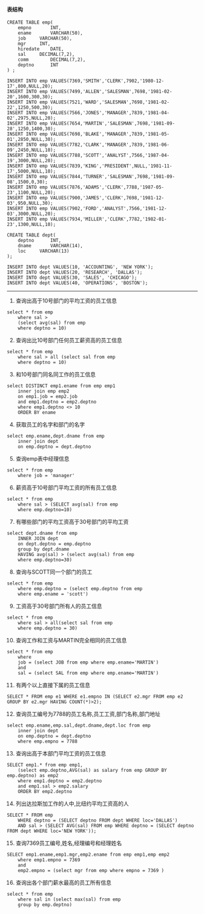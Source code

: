 #### 表结构
``` mysql
CREATE TABLE emp(
	empno		INT,
	ename		VARCHAR(50),
	job		VARCHAR(50),
	mgr		INT,
	hiredate	DATE,
	sal		DECIMAL(7,2),
	comm		DECIMAL(7,2),
	deptno		INT
) ;

INSERT INTO emp VALUES(7369,'SMITH','CLERK',7902,'1980-12-17',800,NULL,20);
INSERT INTO emp VALUES(7499,'ALLEN','SALESMAN',7698,'1981-02-20',1600,300,30);
INSERT INTO emp VALUES(7521,'WARD','SALESMAN',7698,'1981-02-22',1250,500,30);
INSERT INTO emp VALUES(7566,'JONES','MANAGER',7839,'1981-04-02',2975,NULL,20);
INSERT INTO emp VALUES(7654,'MARTIN','SALESMAN',7698,'1981-09-28',1250,1400,30);
INSERT INTO emp VALUES(7698,'BLAKE','MANAGER',7839,'1981-05-01',2850,NULL,30);
INSERT INTO emp VALUES(7782,'CLARK','MANAGER',7839,'1981-06-09',2450,NULL,10);
INSERT INTO emp VALUES(7788,'SCOTT','ANALYST',7566,'1987-04-19',3000,NULL,20);
INSERT INTO emp VALUES(7839,'KING','PRESIDENT',NULL,'1981-11-17',5000,NULL,10);
INSERT INTO emp VALUES(7844,'TURNER','SALESMAN',7698,'1981-09-08',1500,0,30);
INSERT INTO emp VALUES(7876,'ADAMS','CLERK',7788,'1987-05-23',1100,NULL,20);
INSERT INTO emp VALUES(7900,'JAMES','CLERK',7698,'1981-12-03',950,NULL,30);
INSERT INTO emp VALUES(7902,'FORD','ANALYST',7566,'1981-12-03',3000,NULL,20);
INSERT INTO emp VALUES(7934,'MILLER','CLERK',7782,'1982-01-23',1300,NULL,10);

CREATE TABLE dept(
	deptno		INT,
	dname		VARCHAR(14),
	loc		VARCHAR(13)
);

INSERT INTO dept VALUES(10, 'ACCOUNTING', 'NEW YORK');
INSERT INTO dept VALUES(20, 'RESEARCH', 'DALLAS');
INSERT INTO dept VALUES(30, 'SALES', 'CHICAGO');
INSERT INTO dept VALUES(40, 'OPERATIONS', 'BOSTON');
```
--------------------------------------------------------------------------------
1. 查询出高于10号部门的平均工资的员工信息
``` mysql
select * from emp 
	where sal > 
	(select avg(sal) from emp
	where deptno = 10)
```
2. 查询出比10号部门任何员工薪资高的员工信息
``` mysql
select * from emp
	where sal > all (select sal from emp
	where deptno = 10)
```
3. 和10号部门同名同工作的员工信息
``` mysql
select DISTINCT emp1.ename from emp emp1
	inner join emp emp2
	on emp1.job = emp2.job 
	and emp1.deptno = emp2.deptno
	where emp1.deptno <> 10
	ORDER BY ename
```
4. 获取员工的名字和部门的名字
``` mysql
select emp.ename,dept.dname from emp
	inner join dept
	on emp.deptno = dept.deptno
```
5. 查询emp表中经理信息
``` mysql
select * from emp
	where job = 'manager'
```
6. 薪资高于10号部门平均工资的所有员工信息
``` mysql
select * from emp
	where sal > (SELECT avg(sal) from emp
	where emp.deptno=10)
```
7. 有哪些部门的平均工资高于30号部门的平均工资
``` mysql
select dept.dname from emp
	INNER JOIN dept
	on dept.deptno = emp.deptno
	group by dept.dname
	HAVING avg(sal) > (select avg(sal) from emp
	where emp.deptno=30)
```
8. 查询与SCOTT同一个部门的员工
``` mysql
select * from emp
	where emp.deptno = (select emp.deptno from emp
	where emp.ename = 'scott')
```
9. 工资高于30号部门所有人的员工信息
``` mysql
select * from emp
	where sal > all(select sal from emp
	where emp.deptno = 30)
```
10. 查询工作和工资与MARTIN完全相同的员工信息
``` mysql
select * from emp 
	where 
	job = (select JOB from emp where emp.ename='MARTIN') 
	and
	sal = (select SAL from emp where emp.ename='MARTIN') 
```
11. 有两个以上直接下属的员工信息
```mysql
SELECT * FROM emp e1 WHERE e1.empno IN (SELECT e2.mgr FROM emp e2 GROUP BY e2.mgr HAVING COUNT(*)>2);
```
12. 查询员工编号为7788的员工名称,员工工资,部门名称,部门地址
``` mysql
select emp.ename,emp.sal,dept.dname,dept.loc from emp
	inner join dept
	on emp.deptno = dept.deptno
	where emp.empno = 7788
```
13. 查询出高于本部门平均工资的员工信息
``` mysql
SELECT emp1.* from emp emp1,
	(select emp.deptno,AVG(sal) as salary from emp GROUP BY emp.deptno) as emp2
	where emp1.deptno = emp2.deptno
	and emp1.sal > emp2.salary
	ORDER BY emp2.deptno
```
14. 列出达拉斯加工作的人中,比纽约平均工资高的人
```mysql
SELECT * FROM emp 
	WHERE deptno = (SELECT deptno FROM dept WHERE loc='DALLAS')
	AND sal > (SELECT AVG(sal) FROM emp WHERE deptno = (SELECT deptno FROM dept WHERE loc='NEW YORK'));
```
15. 查询7369员工编号,姓名,经理编号和经理姓名
``` mysql
SELECT emp1.ename,emp1.mgr,emp2.ename from emp emp1,emp emp2
	where emp1.empno = 7369 
	and
	emp2.empno = (select mgr from emp where empno = 7369 )
```
16. 查询出各个部门薪水最高的员工所有信息
``` mysql
select * from emp 
	where sal in (select max(sal) from emp
	group by emp.deptno)
```
